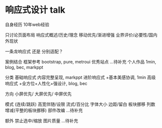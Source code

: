 # 响应式设计 talk 


自身经历 10年web经验 


只讨论页面布局 
响应式概述/历史/理念 移动优先/渐进增强 
业界评价/必要性/国内外现状 


一条龙响应式 还是 分别适配？ 


案例结合 
框架参考 bootstrap, pure, metroui 
优秀站点 ...待补充 
个人作品 1min, blog, bec, markppt 


分类 
基础响应式 内容完整呈现, markppt 
进阶响应式 +基本美感协调, 1min 
高级响应式 +全方位+人性化+强设计, blog, bec 

方向
小屏优先/ 大屏优先/ 中屏优先

模式
(连续/跳跃)
高宽伴随/设限
流式/百分比
字体大小
边距/留白
板块挪移
列数增减(平整的板块挪移)
部件改编
...待补充


额外
禁止选中/缩放 
图片质量 
...待补充 
